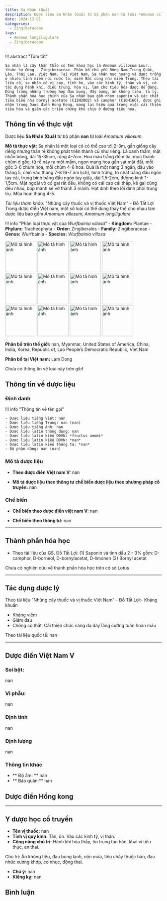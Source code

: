 ```yaml
---
title: Sa Nhân (Quả)
description: Dược liệu Sa Nhân (Quả) từ bộ phận nan từ loài *Amomum villosum*
date: 2024-12-01
categories:
  - Zingiberaceae
tags:
  - Amomum longiligulare
  - Zingiberaceae
---
```

!!! abstract "Tóm tắt"

    Sa nhân là cây thân thảo có tên khoa học là Amomum villosum Lour., thuộc họ Gừng - Zingiberaceae. Phân bố chủ yếu Đông Nam Trung Quốc, Lào, Thái Lan, Việt Nam. Tại Việt Nam, Sa nhân mọc hoang và được trồng ở nhiều tỉnh miền núi nước ta, miền Bắc cũng như miền Trung. Theo tài liệu cổ, sa nhân có vị cay, tính ôn, vào các kinh tỳ, thận và vị, có tác dụng hành khí, điều trung, hòa vị, làm cho tiêu hóa được dễ dàng. Dùng trong những trường hợp đau bụng, đầy bụng, ăn không tiêu, tả lỵ. Thành phần hóa học chính của Sa nhân bao gồm nhóm saponin và các chất tiêu biểu như bornyl acetate (C12H20O2) và camphor (C10H16O), được ghi nhận trong Dược điển Hong Kong, mang lại hiệu quả trong việc cải thiện tiêu hóa và giảm các triệu chứng khó chịu ở đường tiêu hóa.

## Thông tin về thực vật


Dược liệu **Sa Nhân (Quả)** từ bộ phận **nan** từ loài *Amomum villosum*.

**Mô tả thực vật:** Sa nhân là một loại cỏ có thể cao tới 2-3m, gần giống cây riềng nhưng thân rễ không phát triển thành củ như riềng. Lá xanh thẫm, mặt nhẫn bóng, dài 15-35cm, rộng 4-7cm.
Hoa màu trắng đốm tía, mọc thành chùm ở gốc; từ rễ nảy ra một mầm, ngọn mang hoa gần sát mặt đất, mỗi gốc 3-6 chùm hoa, mỗi chùm 4-6 hoa. Quả là một nang 3 ngăn, đậu vào tháng 5, chín vào tháng 7-8 (6-7 âm lịch), hình trứng, to nhất bằng đầu ngón tay cái, trung bình bằng đầu ngón tay giữa, dài 1,5-2cm, đường kính 1- 1,5cm. Mặt ngoài vỏ có gai rất đều, không có cái cao cái thấp, kẽ gai cũng đều nhau, bóp mạnh sẽ vỡ thành 3 mảnh. Hạt dính theo lối đính phôi trung trụ. Mùa hoa: tháng 4-5.

*Tài liệu tham khảo:* "Những cây thuốc và vị thuốc Việt Nam" - Đỗ Tất Lợi 
Trong dược điển Việt nam, một số loài có thể dùng thay thế cho nhau làm dược liệu bao gồm *Amomum villosum, Amomum longiligulare*

!!! info "Phân loại thực vật của *Wurfbainia villosa*"
    - **Kingdom:** Plantae
    - **Phylum:** Tracheophyta
    - **Order:** Zingiberales
    - **Family:** Zingiberaceae
    - **Genus:** Wurfbainia
    - **Species:** *Wurfbainia villosa*

<img src="http://mediaphoto.mnhn.fr/media/1446826633141dajkJCyxgmSl0wuj" alt="Mô tả hình ảnh" width="100" height="100">
<img src="http://mediaphoto.mnhn.fr/media/1446826633823BxLPUt1ukn6WeaFF" alt="Mô tả hình ảnh" width="100" height="100">
<img src="http://mediaphoto.mnhn.fr/media/1446826634605KOvAif8YSVsGUj8h" alt="Mô tả hình ảnh" width="100" height="100">
<img src="http://mediaphoto.mnhn.fr/media/1446826635242seSsMTUIrBEMwIMO" alt="Mô tả hình ảnh" width="100" height="100">
<img src="http://n2t.net/ark:/65665/m3559d7d3f-2fc1-4479-a063-26dcf3f65fab" alt="Mô tả hình ảnh" width="100" height="100">
<img src="http://n2t.net/ark:/65665/m3bed229c3-8964-481f-86d1-a3dc81133519" alt="Mô tả hình ảnh" width="100" height="100">
<img src="http://n2t.net/ark:/65665/m3556702b9-d88c-4ac2-8e7a-61aa73c4cd5d" alt="Mô tả hình ảnh" width="100" height="100">
<img src="http://n2t.net/ark:/65665/m39f267e0e-1bfe-4531-96c8-826479b6669a" alt="Mô tả hình ảnh" width="100" height="100">
<img src="http://n2t.net/ark:/65665/m3fd3e0f43-fab5-4de1-a2de-99e4ac1eb34f" alt="Mô tả hình ảnh" width="100" height="100">
<img src="http://n2t.net/ark:/65665/m37fa2d82c-2994-4743-89d0-a3afa63368a2" alt="Mô tả hình ảnh" width="100" height="100">
<img src="http://n2t.net/ark:/65665/m3bd6f3565-4de1-4938-9a83-74600b3f209c" alt="Mô tả hình ảnh" width="100" height="100">
<img src="http://n2t.net/ark:/65665/m34861b872-1889-4e9f-9df5-9f1cb5159ce1" alt="Mô tả hình ảnh" width="100" height="100">

**Phân bố trên thế giới:** nan, Myanmar, United States of America, China, India, Korea, Republic of, Lao People’s Democratic Republic, Viet Nam

**Phân bố tại Việt nam:** Lam Dong

 
Chưa có thông tin về loài này trên gibf


## Thông tin về dược liệu 

### Định danh

!!! info "Thông tin về tên gọi"

    - Dược liệu tiếng Việt: nan
    - Dược liệu tiếng Trung: nan (nan)
    - Dược liệu tiếng Anh: nan
    - Dược liệu latin thông dụng: nan
    - Dược liệu latin kiểu DĐVN: *fructus amomi*
    - Dược liệu latin kiểu DĐVN: *nan*
    - Dược liệu latin kiểu thông tư: *nan*
    - Bộ phận dùng: nan (nan)

### Mô tả dược liệu 

- **Theo dược điển Việt nam V:** nan

- **Mô tả dược liệu theo thông tư chế biến dược liệu theo phương pháp cổ truyền:** nan

### Chế biến 

- **Chế biến theo dược điển việt nam V**: nan

- **Chế biến theo thông tư:** nan

--- 

## Thành phần hóa học

- Theo tài liệu của GS. Đỗ Tất Lợi:  (1) Saponin và tinh dầu 2 – 3% gồm: D-camphor, D-borneol, D-bornylacetat, D-limonen
(2) Bornyl acetat
    
Chưa có nghiên cứu về thành phần hóa học trên cơ sở Lotus

---

## Tác dụng dược lý

Theo tài liệu "Những cây thuốc và vị thuốc Việt Nam" - Đỗ Tất Lợi:- Kháng khuẩn
- Kháng viêm
- Giảm đau
- Chống co thắt, Cải thiện chức năng dạ dàyTăng cường tuần hoàn máu

Theo tài liệu quốc tế: nan

---

## Dược điển Việt Nam V

### Soi bột:

nan

<!-- Hình ảnh soi bột sẽ được tự động chèn vào đây sau -->

### Vi phẫu:

nan

<!-- Hình ảnh vi phẫu sẽ được tự động chèn vào đây sau -->

### Định tính

nan

### Định lượng

nan

### Thông tin khác 

- ** Độ ẩm: ** nan
- ** Bảo quản:** nan

## Dược điển Hồng kong

<!-- PDF sẽ được tự động chèn vào đây sau -->


---

## Y dược học cổ truyền

- **Tên vị thuốc:** nan
- **Tính vị quy kinh:** Tân, ôn. Vào các kinh tỳ, vị thận.
- **Công năng chủ trị:** Hành khí hòa thấp, ôn trung tán hàn, khai vị tiêu thực, an thai.

Chủ trị: Ăn không tiêu, đau bụng lạnh, nôn mửa, tiêu chảy thuộc hàn, đau nhức xương khớp, cơ nhục, động thai.
- **Chú ý:** nan
- **Kiêng kỵ:** nan



## Bình luận

<div id="giscus-container"></div>
<script src="https://giscus.app/client.js"
        data-repo="hoangson0787/CSDL-duoc-lieu"
        data-repo-id="R_kgDONbMRNA"
        data-category="Duoc lieu"
        data-category-id="DIC_kwDONbMRNM4ClklR"
        data-mapping="pathname"
        data-strict="0"
        data-reactions-enabled="1"
        data-emit-metadata="1"
        data-input-position="bottom"
        data-theme="light"
        data-lang="en"
        crossorigin="anonymous"
        async>
</script>

